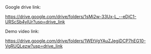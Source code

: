 Google drive link: 

https://drive.google.com/drive/folders/1sMi2w-33Ux-L_--eDjC1-URScSb4yIUr?usp=drive_link


Demo video link: 

https://drive.google.com/drive/folders/1WEtVgYAuZJegiDCP7hEG10-VgRUQLezw?usp=drive_link
